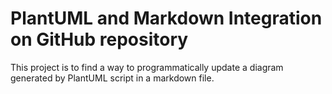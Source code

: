 # PlantUML and Markdown Integration on GitHub repository

This project is to find a way to programmatically update a diagram generated by PlantUML script in a markdown file.
